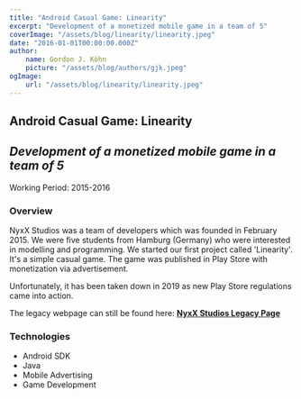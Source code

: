 ```yaml
---
title: "Android Casual Game: Linearity"
excerpt: "Development of a monetized mobile game in a team of 5"
coverImage: "/assets/blog/linearity/linearity.jpeg"
date: "2016-01-01T00:00:00.000Z"
author:
    name: Gordon J. Köhn
    picture: "/assets/blog/authors/gjk.jpeg"
ogImage:
    url: "/assets/blog/linearity/linearity.jpeg"
---
```

## **Android Casual Game: Linearity**
## *Development of a monetized mobile game in a team of 5*
Working Period: 2015-2016

### **Overview**
NyxX Studios was a team of developers which was founded in February 2015. We were five students from Hamburg (Germany) who were interested in modelling and programming. We started our first project called 'Linearity'. It's a simple casual game. The game was published in Play Store with monetization via advertisement.

Unfortunately, it has been taken down in 2019 as new Play Store regulations came into action.

The legacy webpage can still be found here: **[NyxX Studios Legacy Page](/legacy/index.html)**

### **Technologies**
- Android SDK
- Java
- Mobile Advertising
- Game Development